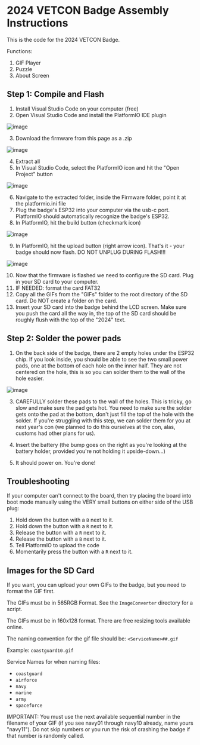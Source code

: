 # 2024 VETCON Badge Assembly Instructions



This is the code for the 2024 VETCON Badge.

Functions:

1. GIF Player
2. Puzzle
3. About Screen

## Step 1: Compile and Flash

1. Install Visual Studio Code on your computer (free)
2. Open Visual Studio Code and install the PlatformIO IDE plugin 

![image](https://github.com/user-attachments/assets/01458e41-9ad7-4f2a-a918-1484ab1f5019)

3. Download the firmware from this page as a .zip

![image](https://github.com/user-attachments/assets/ecd72e5b-8424-4fb9-a81e-9e916e193757)


4. Extract all
5. In Visual Studio Code, select the PlatformIO icon and hit the "Open Project" button

![image](https://github.com/user-attachments/assets/b203753b-07ee-4740-a2c7-501e758477a4)

6. Navigate to the extracted folder, inside the Firmware folder, point it at the platformio.ini file
7. Plug the badge's ESP32 into your computer via the usb-c port.  PlatformIO should automatically recognize the badge's ESP32.
8. In PlatformIO, hit the build button (checkmark icon)

![image](https://github.com/user-attachments/assets/04bb9985-9fb0-4736-979d-6df2109658b8)

9. In PlatformIO, hit the upload button (right arrow icon).  That's it - your badge should now flash.  DO NOT UNPLUG DURING FLASH!!!

![image](https://github.com/user-attachments/assets/f357828b-7623-410c-9d59-cb33a187adee)

10. Now that the firmware is flashed we need to configure the SD card.  Plug in your SD card to your computer.
11. IF NEEDED: format the card FAT32
12. Copy all the GIFs from the "GIFs" folder to the root directory of the SD card.  Do NOT create a folder on the card.
13. Insert your SD card into the badge behind the LCD screen.  Make sure you push the card all the way in, the top of the SD card should be roughly flush with the top of the "2024" text.

## Step 2: Solder the power pads
1. On the back side of the badge, there are 2 empty holes under the ESP32 chip.  If you look inside, you should be able to see the two small power pads, one at the bottom of each hole on the inner half.  They are not centered on the hole, this is so you can solder them to the wall of the hole easier.  

![image](https://github.com/user-attachments/assets/eacb89b8-361e-44ed-95ed-ffb2cc8128af)

3. CAREFULLY solder these pads to the wall of the holes.  This is tricky, go slow and make sure the pad gets hot.  You need to make sure the solder gets onto the pad at the bottom, don't just fill the top of the hole with the solder.  If you're struggling with this step, we can solder them for you at next year's con (we planned to do this ourselves at the con, alas, customs had other plans for us).  

4. Insert the battery (the bump goes on the right as you're looking at the battery holder, provided you're not holding it upside-down...)

5. It should power on.  You're done!

## Troubleshooting

If your computer can't connect to the board, then try placing the board into boot mode manually using the VERY small buttons on either side of the USB plug:

1. Hold down the button with a `B` next to it.
2. Hold down the button with a `R` next to it.
3. Release the button with a `R` next to it.
4. Release the button with a `B` next to it.
5. Tell PlatformIO to upload the code
6. Momentarily press the button with a `R` next to it.

## Images for the SD Card

If you want, you can upload your own GIFs to the badge, but you need to format the GIF first.

The GIFs must be in 565RGB Format. See the `ImageConverter` directory for a script.

The GIFs must be in 160x128 format.  There are free resizing tools available online.

The naming convention for the gif file should be: `<ServiceName>##.gif`

Example: `coastguard10.gif`

Service Names for when naming files:

* `coastguard`
* `airforce`
* `navy`
* `marine`
* `army`
* `spaceforce`

IMPORTANT: You must use the next available sequential number in the filename of your GIF (if you see navy01 through navy10 already, name yours "navy11").  Do not skip numbers or you run the risk of crashing the badge if that number is randomly called.
